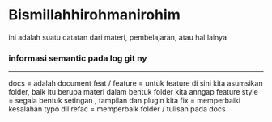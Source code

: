 # Bismillahhirohmanirohim
ini adalah suatu catatan dari materi, pembelajaran, atau  hal lainya 




### informasi semantic pada log git ny

___
docs = adalah document
feat / feature = untuk feature di sini kita asumsikan folder, baik itu berupa materi dalam bentuk folder kita anngap feature
style = segala bentuk setingan , tampilan dan plugin kita 
fix = memperbaiki kesalahan typo dll
refac = memperbaik folder / tulisan pada docs

